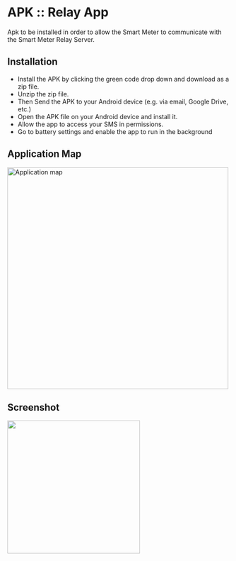 # APK :: Relay App

Apk to be installed in order to allow the Smart Meter to communicate with the Smart Meter Relay Server.

## Installation
- Install the APK by clicking the green code drop down and download as a zip file.
- Unzip the zip file.
- Then Send the APK to your Android device (e.g. via email, Google Drive, etc.)
- Open the APK file on your Android device and install it.
- Allow the app to access your SMS in permissions.
- Go to battery settings and enable the app to run in the background



## Application Map

<img alt="Application map" src="https://i.imgur.com/HOGaElZ.png" width="500"></img>

## Screenshot

<img src="https://cdn.discordapp.com/attachments/1070991530015338576/1227278826128801876/Screenshot_2024-04-09-20-56-26-38_7fb3138cdc8844c77a289ee8e440b0182.jpg?ex=6627d379&is=66155e79&hm=0b2f1afbc3797cd402afec24f030951a2f7cb82a0cadf7f545ec35ca2637c058&" height="300" ></img>